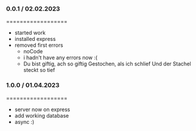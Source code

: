 ### 0.0.1 / 02.02.2023
==================
  * started work
  * installed express
  * removed first errors
    - noCode
    - i hadn't have any errors now :(
    - Du bist giftig, ach so giftig
      Gestochen, als ich schlief
      Und der Stachel steckt so tief

### 1.0.0 / 01.04.2023
==================
  * server now on express
  * add working database
  * async :)